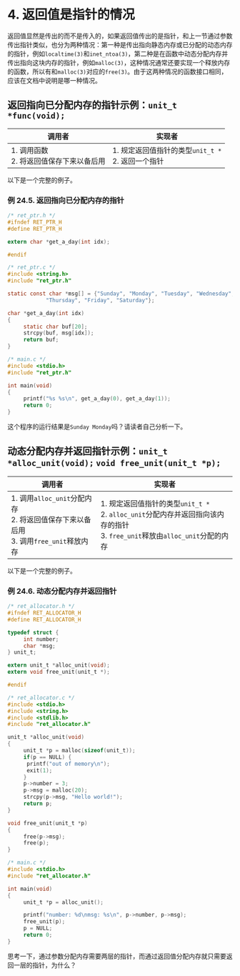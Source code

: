 # 4. 返回值是指针的情况

返回值显然是传出的而不是传入的，如果返回值传出的是指针，和上一节通过参数传出指针类似，也分为两种情况：第一种是传出指向静态内存或已分配的动态内存的指针，例如`localtime(3)`和`inet_ntoa(3)`，第二种是在函数中动态分配内存并传出指向这块内存的指针，例如`malloc(3)`，这种情况通常还要实现一个释放内存的函数，所以有和`malloc(3)`对应的`free(3)`。由于这两种情况的函数接口相同，应该在文档中说明是哪一种情况。

## 返回指向已分配内存的指针示例：`unit_t *func(void);`

| 调用者 | 实现者 |
|--------|--------|
| 1. 调用函数<br>2. 将返回值保存下来以备后用 | 1. 规定返回值指针的类型`unit_t *`<br>2. 返回一个指针 |

以下是一个完整的例子。

### 例 24.5. 返回指向已分配内存的指针

```c
/* ret_ptr.h */
#ifndef RET_PTR_H
#define RET_PTR_H

extern char *get_a_day(int idx);

#endif
```

```c
/* ret_ptr.c */
#include <string.h>
#include "ret_ptr.h"

static const char *msg[] = {"Sunday", "Monday", "Tuesday", "Wednesday",
			"Thursday", "Friday", "Saturday"};

char *get_a_day(int idx)
{
     static char buf[20];
     strcpy(buf, msg[idx]);
     return buf;
}
```

```c
/* main.c */
#include <stdio.h>
#include "ret_ptr.h"

int main(void)
{
     printf("%s %s\n", get_a_day(0), get_a_day(1));
     return 0;
}
```

这个程序的运行结果是`Sunday Monday`吗？请读者自己分析一下。

## 动态分配内存并返回指针示例：`unit_t *alloc_unit(void);` `void free_unit(unit_t *p);`

| 调用者 | 实现者 |
|--------|--------|
| 1. 调用`alloc_unit`分配内存<br>2. 将返回值保存下来以备后用<br>3. 调用`free_unit`释放内存 | 1. 规定返回值指针的类型`unit_t *`<br>2. `alloc_unit`分配内存并返回指向该内存的指针<br>3. `free_unit`释放由`alloc_unit`分配的内存 |

以下是一个完整的例子。

### 例 24.6. 动态分配内存并返回指针

```c
/* ret_allocator.h */
#ifndef RET_ALLOCATOR_H
#define RET_ALLOCATOR_H

typedef struct {
     int number;
     char *msg;
} unit_t;

extern unit_t *alloc_unit(void);
extern void free_unit(unit_t *);

#endif
```

```c
/* ret_allocator.c */
#include <stdio.h>
#include <string.h>
#include <stdlib.h>
#include "ret_allocator.h"

unit_t *alloc_unit(void)
{
     unit_t *p = malloc(sizeof(unit_t));
     if(p == NULL) {
	  printf("out of memory\n");
	  exit(1);
     }
     p->number = 3;
     p->msg = malloc(20);
     strcpy(p->msg, "Hello world!");
     return p;
}

void free_unit(unit_t *p)
{
     free(p->msg);
     free(p);
}
```

```c
/* main.c */
#include <stdio.h>
#include "ret_allocator.h"

int main(void)
{
     unit_t *p = alloc_unit();

     printf("number: %d\nmsg: %s\n", p->number, p->msg);
     free_unit(p);
     p = NULL;
     return 0;
}
```

思考一下，通过参数分配内存需要两层的指针，而通过返回值分配内存就只需要返回一层的指针，为什么？ 